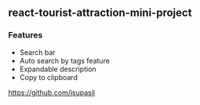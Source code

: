 ## react-tourist-attraction-mini-project

### Features
- Search bar
- Auto search by tags feature
- Expandable description
- Copy to clipboard

https://github.com/jsupasil